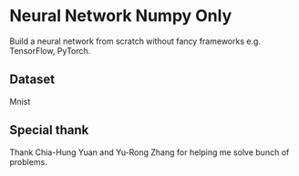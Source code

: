# Neural Network Numpy Only
Build a neural network from scratch without fancy frameworks e.g. TensorFlow, PyTorch.

## Dataset
Mnist

## Special thank
Thank Chia-Hung Yuan and Yu-Rong Zhang for helping me solve bunch of problems.
